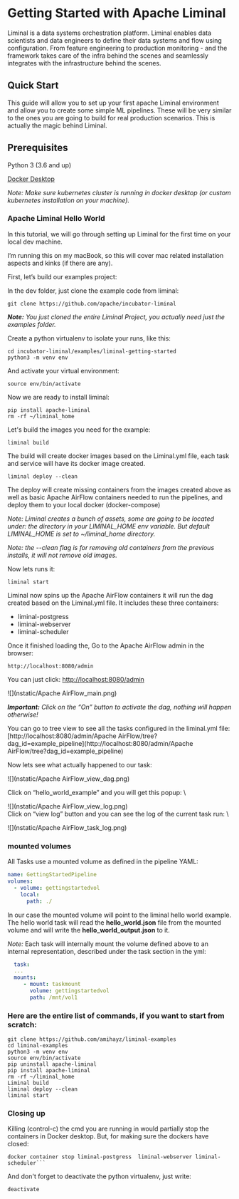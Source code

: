 <!--
Licensed to the Apache Software Foundation (ASF) under one
or more contributor license agreements.  See the NOTICE file
distributed with this work for additional information
regarding copyright ownership.  The ASF licenses this file
to you under the Apache License, Version 2.0 (the
"License"); you may not use this file except in compliance
with the License.  You may obtain a copy of the License at

  http://www.apache.org/licenses/LICENSE-2.0

Unless required bgit y applicable law or agreed to in writing,
software distributed under the License is distributed on an
"AS IS" BASIS, WITHOUT WARRANTIES OR CONDITIONS OF ANY
KIND, either express or implied.  See the License for the
specific language governing permissions and limitations
under the License.
-->

# Getting Started with Apache Liminal

Liminal is a data systems orchestration platform. Liminal enables data scientists and data engineers to define their data systems and flow using configuration.
From feature engineering to production monitoring - and the framework takes care of the infra behind the scenes and seamlessly integrates with the infrastructure behind the scenes.


## Quick Start

This guide will allow you to set up your first apache Liminal environment and allow you to create some simple ML pipelines. These will be very similar to the ones you are going to build for real production scenarios. This is actually the magic behind Liminal.

## Prerequisites

Python 3 (3.6 and up)

[Docker Desktop](https://www.docker.com/products/docker-desktop)

*Note: Make sure kubernetes cluster is running in docker desktop (or custom kubernetes installation on your machine).*

### Apache Liminal Hello World

In this tutorial, we will go through setting up Liminal for the first time on your local dev machine.

I’m running this on my macBook, so this will cover mac related installation aspects and kinks (if there are any).

First, let’s build our examples project:

In the dev folder, just clone the example code from liminal:


```
git clone https://github.com/apache/incubator-liminal
```
***Note:*** *You just cloned the entire Liminal Project, you actually need just the examples folder.*

Create a python virtualenv to isolate your runs, like this:

```
cd incubator-liminal/examples/liminal-getting-started
python3 -m venv env
```

And activate your virtual environment:

```
source env/bin/activate
```

Now we are ready to install liminal:

```
pip install apache-liminal
rm -rf ~/liminal_home
```
Let's build the images you need for the example:
```
liminal build
```
The build will create docker images based on the Liminal.yml file, each task and service will have its docker image created.

```
liminal deploy --clean  
```
The deploy will create missing containers from the images created above as well as basic Apache AirFlow containers needed to run the pipelines, and deploy them to your local docker (docker-compose)

*Note: Liminal creates a bunch of assets, some are going to be located under: the directory in your LIMINAL_HOME env variable. But default LIMINAL_HOME is set to ~/liminal_home directory.*

*Note: the --clean flag is for removing old containers from the previous installs, it will not remove old images.*

Now lets runs it:
```
liminal start
```
Liminal now spins up the Apache AirFlow containers it will run the dag created based on the Liminal.yml file.
It includes these three containers: 
* liminal-postgress
* liminal-webserver
* liminal-scheduler

Once it finished loading the, 
Go to the Apache AirFlow admin in the browser:


```
http://localhost:8080/admin
```
You can just click: [http://localhost:8080/admin](http://localhost:8080/admin)


![](nstatic/Apache AirFlow_main.png)

***Important:** Click on the “On” button to activate the dag, nothing will happen otherwise!*

You can go to tree view to see all the tasks configured in the liminal.yml file: \
[http://localhost:8080/admin/Apache AirFlow/tree?dag_id=example_pipeline](http://localhost:8080/admin/Apache AirFlow/tree?dag_id=example_pipeline)

Now lets see what actually happened to our task:

![](nstatic/Apache AirFlow_view_dag.png)

Click on “hello_world_example” and you will get this popup: \

![](nstatic/Apache AirFlow_view_log.png) \
Click on “view log” button and you can see the log of the current task run: \


![](nstatic/Apache AirFlow_task_log.png)

### mounted volumes
All Tasks use a mounted volume as defined in the pipeline YAML:
```YAML
name: GettingStartedPipeline
volumes:
  - volume: gettingstartedvol
    local:
      path: ./
```
In our case the mounted volume will point to the liminal hello world example.
The hello world task will read the **hello_world.json** file from the mounted volume and will write the **hello_world_output.json** to it.

*Note:* Each task will internally mount the volume defined above to an internal representation, described under the task section in the yml:

```YAML
  task:
  ...
  mounts:
     - mount: taskmount
       volume: gettingstartedvol
       path: /mnt/vol1
```

### Here are the entire list of commands, if you want to start from scratch:

```
git clone https://github.com/amihayz/liminal-examples
cd liminal-examples
python3 -m venv env
source env/bin/activate
pip uninstall apache-liminal
pip install apache-liminal
rm -rf ~/liminal_home
Liminal build
liminal deploy --clean
liminal start
```

### Closing up

Killing (control-c) the cmd you are running in would partially stop the containers in Docker desktop.
But, for making sure the dockers have closed:


```
docker container stop liminal-postgress  liminal-webserver liminal-scheduler```
```

And don't forget to deactivate the python virtualenv, just write:

```
deactivate
```
